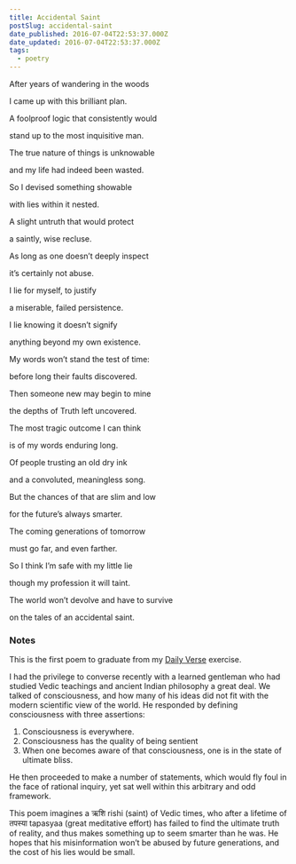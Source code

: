 ```yaml
---
title: Accidental Saint
postSlug: accidental-saint
date_published: 2016-07-04T22:53:37.000Z
date_updated: 2016-07-04T22:53:37.000Z
tags:
  - poetry
---
```


After years of wandering in the woods

I came up with this brilliant plan.

A foolproof logic that consistently would

stand up to the most inquisitive man.

The true nature of things is unknowable

and my life had indeed been wasted.

So I devised something showable

with lies within it nested.

A slight untruth that would protect

a saintly, wise recluse.

As long as one doesn’t deeply inspect

it’s certainly not abuse.

I lie for myself, to justify

a miserable, failed persistence.

I lie knowing it doesn’t signify

anything beyond my own existence.

My words won’t stand the test of time:

before long their faults discovered.

Then someone new may begin to mine

the depths of Truth left uncovered.

The most tragic outcome I can think

is of my words enduring long.

Of people trusting an old dry ink

and a convoluted, meaningless song.

But the chances of that are slim and low

for the future’s always smarter.

The coming generations of tomorrow

must go far, and even farther.

So I think I’m safe with my little lie

though my profession it will taint.

The world won’t devolve and have to survive

on the tales of an accidental saint.

### Notes

This is the first poem to graduate from my [Daily Verse](https://rajadain.github.io/daily-verse/2016-07-02.html) exercise.

I had the privilege to converse recently with a learned gentleman who had studied Vedic teachings and ancient Indian philosophy a great deal. We talked of consciousness, and how many of his ideas did not fit with the modern scientific view of the world. He responded by defining consciousness with three assertions:

1. Consciousness is everywhere.
2. Consciousness has the quality of being sentient
3. When one becomes aware of that consciousness, one is in the state of ultimate bliss.

He then proceeded to make a number of statements, which would fly foul in the face of rational inquiry, yet sat well within this arbitrary and odd framework.

This poem imagines a ऋशि rishi (saint) of Vedic times, who after a lifetime of तपस्या tapasyaa (great meditative effort) has failed to find the ultimate truth of reality, and thus makes something up to seem smarter than he was. He hopes that his misinformation won&#8217;t be abused by future generations, and the cost of his lies would be small.
